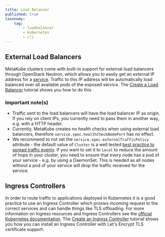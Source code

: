 ```yaml
---
title: Load Balancer
published: true
taxonomy:
    tag:
        - loadbalancer
        - kubernetes
        - cli
---
```


## External Load Balancers

MetaKube clusters come with built-in support for external load balancers through OpenStack Neutron, which allows you to easily get an external IP address for a [service](https://kubernetes.io/docs/concepts/services-networking/service/). Traffic to this IP address will be automatically load balanced over all available pods of the exposed service. The [Create a Load Balancer](../../04.tutorials/13.create-a-load-balancer/default.en.md) tutorial shows you how to do this.

### Important note(s)

* Traffic sent to the load balancers will have the load balancer IP as origin. If you rely on client IPs, you currently need to pass them in another way, e.g. with a HTTP header.
* Currently, MetaKube creates no health checks when using external load balancers, therefore `service.spec.healthCheckNodePort` has no effect.
* We recommend to not set the `service.spec.externalTrafficPolicy` attribute - the default value of `Cluster` is a well tested [best practice to spread traffic evenly](https://kubernetes.io/docs/tasks/access-application-cluster/create-external-load-balancer/#preserving-the-client-source-ip). If you want to set it to `Local` to reduce the amount of hops in your cluster, you need to ensure that every node has a pod of your service - e.g. by using a DaemonSet. This is needed as all nodes without a pod of your service will drop the traffic received for the service.

## Ingress Controllers

In order to route traffic to applications deployed in Kubernetes it is a good practice to use an Ingress Controller which proxies incoming request to the correct services and can handle things like TLS offloading. For more information on Ingress resources and Ingress Controllers see the [official Kubernetes documentation](https://kubernetes.io/docs/concepts/services-networking/ingress/). The [Create an Ingress Controller](../../04.tutorials/15.create-an-ingress-controller/default.en.md) tutorial shows you how you can install an Ingress Controller with Let's Encrypt TLS certificate support.
